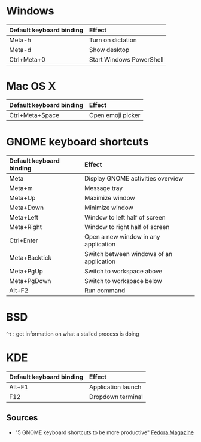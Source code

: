 # Windows
Default keyboard binding  | Effect
:---                      | :---
Meta-h                    | Turn on dictation
Meta-d                    | Show desktop
Ctrl+Meta+0               | Start Windows PowerShell
# Mac OS X
Default keyboard binding  | Effect
:---                      | :---
Ctrl+Meta+Space           | Open emoji picker
# GNOME keyboard shortcuts
Default keyboard binding  | Effect
:---                      | :---
Meta                      | Display GNOME activities overview 
Meta+m                    | Message tray
Meta+Up                   | Maximize window
Meta+Down                 | Minimize window
Meta+Left                 | Window to left half of screen
Meta+Right                | Window to right half of screen
Ctrl+Enter                | Open a new window in any application
Meta+Backtick             | Switch between windows of an application
Meta+PgUp                 | Switch to workspace above
Meta+PgDown               | Switch to workspace below
Alt+F2                    | Run command
# BSD
`^t` : get information on what a stalled process is doing
# KDE
Default keyboard binding  | Effect
:---                      | :---
Alt+F1                    | Application launch
F12                       | Dropdown terminal
## Sources
- "5 GNOME keyboard shortcuts to be more productive" [Fedora Magazine](https://fedoramagazine.org/5-gnome-keyboard-shortcuts-to-be-more-productive/)
